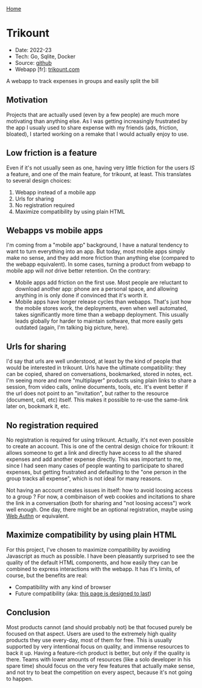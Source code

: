 [Home](/)

# Trikount
* Date: 2022-23
* Tech: Go, Sqlite, Docker
* Source: [github](https://github.com/thalkz/mkranking)
* Webapp [fr]: [trikount.com](https://trikount.com)

A webapp to track expenses in groups and easily split the bill

## Motivation
Projects that are actually used (even by a few people) are much more motivating than anything else. As I was getting increasingly frustrated by the app I usualy used to share expense with my friends (ads, friction, bloated), I started working on a remake that I would actually enjoy to use.

## Low friction is a feature
Even if it's not usually seen as one, having very little friction for the users *IS* a feature, and one of the main feature, for trikount, at least. This translates to several design choices:

1) Webapp instead of a mobile app
2) Urls for sharing
3) No registration required
4) Maximize compatibility by using plain HTML

## Webapps vs mobile apps
I'm coming from a "mobile app" background, I have a natural tendency to want to turn everything into an app. But today, most mobile apps simply make no sense, and they add more friction than anything else (compared to the webapp equivalent). In some cases, turning a product from webapp to mobile app will *not* drive better retention. On the contrary: 

- Mobile apps add friction on the first use. Most people are reluctant to download another app: phone are a personal space, and allowing anything in is only done if convinced that it's worth it.
- Mobile apps have longer release cycles than webapps. That's just how the mobile stores work, the deployments, even when well automated, takes significantly more time than a webapp deployment. This usually leads globally for harder to maintain software, that more easily gets outdated (again, I'm talking big picture, here).

## Urls for sharing
I'd say that urls are well understood, at least by the kind of people that would be interested in trikount. Urls have the ultimate compatibility: they can be copied, shared on conversations, bookmarked, stored in notes, ect. I'm seeing more and more "multiplayer" products using plain links to share a session, from video calls, online documents, tools, etc. It's event better if the url does not point to an "invitation", but rather to the resource (document, call, etc) itself. This makes it possible to re-use the same-link later on, bookmark it, etc.

## No registration required
No registration is required for using trikount. Actually, it's not even possible to create an account. This is one of the central design choice for trikount: it allows someone to get a link and directly have access to all the shared expenses and add another expense directly. This was important to me, since I had seen many cases of people wanting to participate to shared expenses, but getting frustrated and defaulting to the "one person in the group tracks all expense", which is not ideal for many reasons.

Not having an account creates issues in itself: how to avoid loosing access to a group ? For now, a combinaison of web cookies and incitations to share the link in a conversation (both for sharing and "not loosing access") work well enough. One day, there might be an optional registration, maybe using [Web Authn](https://webauthn.io/) or equivalent.

## Maximize compatibility by using plain HTML
For this project, I've chosen to maximize compatibility by avoiding Javascript as much as possible. I have been pleasantly surprised to see the quality of the default HTML components, and how easily they can be combined to express interactions with the webapp. It has it's limits, of course, but the benefits are real:

- Compatibility with any kind of browser
- Future compatibility (aka: [this page is designed to last](https://jeffhuang.com/designed_to_last/))

## Conclusion
Most products cannot (and should probably not) be that focused purely be focused on that aspect. Users are used to the extremely high quality products they use every-day, most of them for free. This is usually supported by very intentional focus on quality, and immense resources to back it up. Having a feature-rich product is better, but only if the quality is there. Teams with lower amounts of resources (like a solo developer in his spare time) should focus on the very few features that actually make sense, and not try to beat the competition on every aspect, because it's not going to happen.